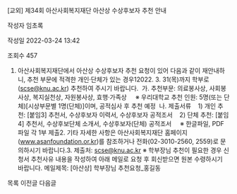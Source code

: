 [교외] 제34회 아산사회복지재단 아산상 수상후보자 추천 안내



작성자
임초록


작성일
2022-03-24 13:42


조회수
457




1. ﻿아산사회복지재단에서 아산상 수상후보자 추천 요청이 있어 다음과 같이 재안내하니, 추천 부문에 적격한 개인·단체가 있는 경우12022. 3. 31(목)까지 학부로(scse@knu.ac.kr) 추천하여 주시기 바랍니다.  가. 추천부문: 의료봉사상, 사회봉사상, 복지실천상, 자원봉사상, 효행·가족상     ※ 우리대학교 추천 인원: 5명(또는 단체)[시상부문별 1명(단체)]이며, 공적심사 후 추천 예정  나. 제출서류    1) 개인 추천: [붙임3] 추천서, 수상후보자 이력서, 수상후보자 공적조서    2) 단체 추천: [붙임4] 추천서, 수상후보단체 소개서, 수상후보자(단체) 공적조서     ※ 한글파일, PDF파일 각 1부 제출2. 기타 자세한 사항은 아산사회복지재단 홈페이지(www.asanfoundation.or.kr)를 참조하거나 전화(02-3010-2560, 2559)로 문의하시기 바랍니다.3. 제출처: scse@knu.ac.kr ※ 학부장님 추천이 필요한 경우 신청서 추천사유 내용을 작성하여 아래 메일로 요청 후 회신받으면 원본 수령하시기 바랍니다. 메일제목: [아산상] 학부장님 추천요청\_홍길동





목록
이전글
다음글




